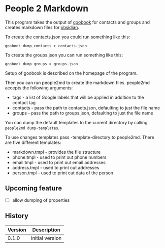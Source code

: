 # People 2 Markdown

This program takes the output of [goobook](https://gitlab.com/goobook/goobook) for contacts and groups and creates 
markdown files for [obsidian](https://obsidian.md).

To create the contacts.json you could run something like this:

    goobook dump_contacts > contacts.json

To create the groups.json you can run something like this:

    goobook dump_groups > groups.json

Setup of goobook is described on the homepage of the program.

Then you can run people2md to create the markdown files. people2md accepts the following
arguments:

* tags - a list of Google labels that will be applied in addition to the contact tag
* contacts - pass the path to contacts.json, defaulting to just the file name
* groups - pass the path to groups.json, defaulting to just the file name

You can dump the default templates to the current directory by calling `people2md dump-templates`.

To use changes templates pass -template-directory to people2md. There are five different templates:

* markdown.tmpl - provides the file structure
* phone.tmpl - used to print out phone numbers
* email.tmpl - used to print out email addresses
* address.tmpl - used to print out addresses
* person.tmpl - used to print out data of the person

## Upcoming feature

- [ ] allow dumping of properties

## History

|Version|Description|
|---|---|
|0.1.0|initial version|

